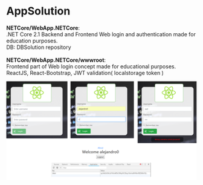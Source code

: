 # AppSolution

<b>NETCore/WebApp.NETCore</b>:</br>
 .NET Core 2.1
 Backend and Frontend Web login and authentication made for education purposes.</br>
 DB: DBSolution repository
</br></br>
<b>NETCore/WebApp.NETCore/wwwroot</b>:
</br>
Frontend part of Web login concept made for educational purposes.</br>
ReactJS, React-Bootstrap, JWT validation( localstorage token )


![promisechains](https://github.com/domkris/files/blob/master/web_api_short.png?raw=true)
</br>

